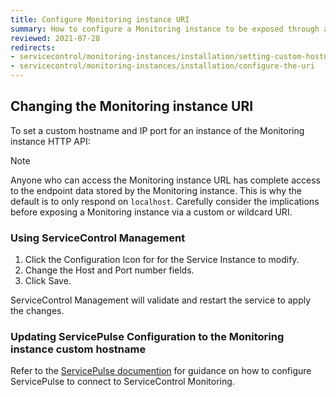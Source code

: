 ```yaml
---
title: Configure Monitoring instance URI
summary: How to configure a Monitoring instance to be exposed through a custom hostname and IP port
reviewed: 2021-07-28
redirects:
- servicecontrol/monitoring-instances/installation/setting-custom-hostname
- servicecontrol/monitoring-instances/installation/configure-the-uri
---
```



## Changing the Monitoring instance URI

To set a custom hostname and IP port for an instance of the Monitoring instance HTTP API:

> [!NOTE]
> Anyone who can access the Monitoring instance URL has complete access to the endpoint data stored by the Monitoring instance. This is why the default is to only respond on `localhost`. Carefully consider the implications before exposing a Monitoring instance via a custom or wildcard URI.


### Using ServiceControl Management

 1. Click the Configuration Icon for for the Service Instance to modify.
 1. Change the Host and Port number fields.
 1. Click Save.

ServiceControl Management will validate and restart the service to apply the changes.


### Updating ServicePulse Configuration to the Monitoring instance custom hostname

Refer to the [ServicePulse documention](/servicepulse/host-config.md#configuring-connections-via-the-servicepulse-ui) for guidance on how to configure ServicePulse to connect to ServiceControl Monitoring.
